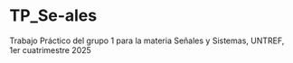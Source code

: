 # TP_Se-ales
Trabajo Práctico del grupo 1 para la materia Señales y Sistemas, UNTREF, 1er cuatrimestre 2025
